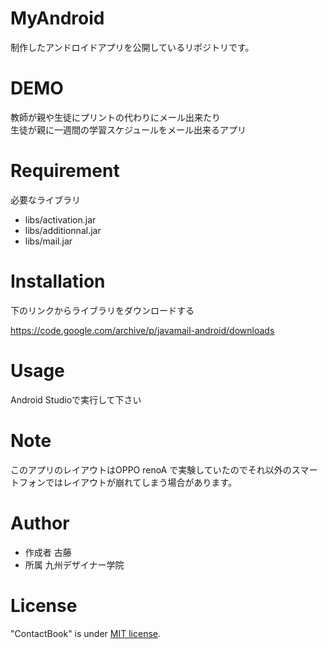 # MyAndroid

制作したアンドロイドアプリを公開しているリポジトリです。

# DEMO
教師が親や生徒にプリントの代わりにメール出来たり<br>
生徒が親に一週間の学習スケジュールをメール出来るアプリ

# Requirement

必要なライブラリ

* libs/activation.jar
* libs/additionnal.jar
* libs/mail.jar

# Installation

下のリンクからライブラリをダウンロードする

https://code.google.com/archive/p/javamail-android/downloads

# Usage

Android Studioで実行して下さい

# Note

このアプリのレイアウトはOPPO renoA で実験していたのでそれ以外のスマートフォンではレイアウトが崩れてしまう場合があります。

# Author

* 作成者    古藤
* 所属      九州デザイナー学院

# License

"ContactBook" is under [MIT license](https://en.wikipedia.org/wiki/MIT_License).
